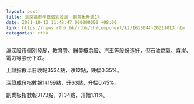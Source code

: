 ```yaml
---
layout: post
title: 滬深股市半日個別發展　創業板升逾1%
date: 2021-10-13 11:48:47.000000000 +08:00
link: https://news.rthk.hk/rthk/ch/component/k2/1615044-20211013.htm
categories: rthk
---
```


滬深股市個別發展，教育股、醫美概念股、汽車等股份造好，但石油燃氣、煤炭、電力等股份下跌。

上證指數半日收報3534點，跌12點，跌幅0.35%。

深證成份指數報14199點，升63點，升幅0.45%。

創業板指數報3173點，升34點，升幅1.11%。
